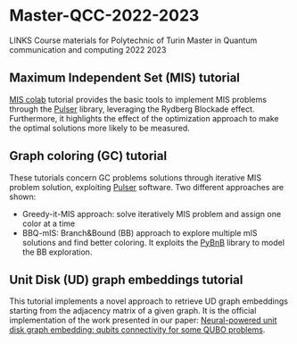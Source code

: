 # Master-QCC-2022-2023
LINKS Course materials for Polytechnic of Turin Master in Quantum communication and computing 2022 2023


## Maximum Independent Set (MIS) tutorial 
[MIS colab](https://github.com/LINKS-Foundation-CPE/cineca_aspc/blob/main/UD-mis/UD-mis.ipynb) tutorial provides the basic tools to implement MIS problems through the [Pulser](https://pulser.readthedocs.io/) library, leveraging the Rydberg Blockade effect. Furthermore, it highlights the effect of the optimization approach to make the optimal solutions more likely to be measured.

## Graph coloring (GC) tutorial
These tutorials concern GC problems solutions through iterative MIS problem solution, exploiting [Pulser](https://pulser.readthedocs.io/) software. Two different approaches are shown:
- Greedy-it-MIS approach: solve iteratively MIS problem and assign one color at a time
- BBQ-mIS: Branch&Bound (BB) approach to explore multiple mIS solutions and find better coloring. It exploits the [PyBnB](https://pypi.org/project/pybnb/) library to model the BB exploration.

## Unit Disk (UD) graph embeddings tutorial
This tutorial implements a novel approach to retrieve UD graph embeddings starting from the adjacency matrix of a given graph. It is the official implementation of the work presented in our paper: [Neural-powered unit disk graph embedding: qubits connectivity for some QUBO problems](https://ieeexplore.ieee.org/document/9951178).